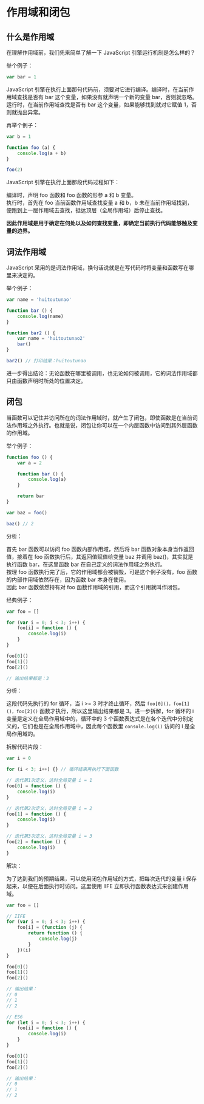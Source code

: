 # 作用域和闭包

## 什么是作用域

在理解作用域前，我们先来简单了解一下 JavaScript 引擎运行机制是怎么样的？

举个例子：
```js
var bar = 1
```

JavaScript 引擎在执行上面那句代码前，须要对它进行编译。编译时，在当前作用域查找是否有 bar 这个变量，如果没有就声明一个新的变量 bar，否则就忽略。运行时，在当前作用域查找是否有 bar 这个变量，如果能够找到就对它赋值 1，否则就抛出异常。

再举个例子：
```js
var b = 1

function foo (a) {
    console.log(a + b)
}

foo(2)
```

JavaScript 引擎在执行上面那段代码过程如下：

编译时，声明 foo 函数和 foo 函数的形参 a 和 b 变量。  
执行时，首先在 foo 当前函数作用域查找变量 a 和 b，b 未在当前作用域找到，便跑到上一层作用域去查找，抵达顶层（全局作用域）后停止查找。

**因此作用域是用于确定在何处以及如何查找变量，即确定当前执行代码能够触及变量的边界。**

## 词法作用域

JavaScript 采用的是词法作用域，换句话说就是在写代码时将变量和函数写在哪里来决定的。

举个例子：
```js
var name = 'huitoutunao'

function bar () {
    console.log(name)
}

function bar2 () {
    var name = 'huitoutunao2'
    bar()
}

bar2() // 打印结果：huitoutunao
```

进一步得出结论：无论函数在哪里被调用，也无论如何被调用，它的词法作用域都只由函数声明时所处的位置决定。

## 闭包

当函数可以记住并访问所在的词法作用域时，就产生了闭包，即使函数是在当前词法作用域之外执行。也就是说，闭包让你可以在一个内层函数中访问到其外层函数的作用域。

举个例子：
```js
function foo () {
    var a = 2

    function bar () {
        console.log(a)
    }

    return bar
}

var baz = foo()

baz() // 2
```

分析：

首先 bar 函数可以访问 foo 函数内部作用域，然后将 bar 函数对象本身当作返回值，接着在 foo 函数执行后，其返回值赋值给变量 baz 并调用 baz()，其实就是执行函数 bar，在这里函数 bar 在自己定义的词法作用域之外执行。  
按理 foo 函数执行完了后，它的作用域都会被销毁，可是这个例子没有，foo 函数的内部作用域依然存在，因为函数 bar 本身在使用。  
因此 bar 函数依然持有对 foo 函数作用域的引用，而这个引用就叫作闭包。

经典例子：
```js
var foo = []

for (var i = 0; i < 3; i++) {
    foo[i] = function () {
        console.log(i)
    }
}

foo[0]()
foo[1]()
foo[2]()

// 输出结果都是：3
```

分析：

这段代码先执行的 for 循环，当 i >= 3 时才终止循环，然后 `foo[0]()，foo[1]()，foo[2]()` 函数才执行，所以这里输出结果都是 3。进一步拆解，for 循环的 i 变量是定义在全局作用域中的，循环中的 3 个函数表达式是在各个迭代中分别定义的，它们也是在全局作用域中，因此每个函数里 `console.log(i)` 访问的 i 是全局作用域的。

拆解代码片段：
```js
var i = 0

for (i < 3; i++) {} // 循环结束再执行下面函数

// 迭代第1次定义，这时全局变量 i = 1
foo[0] = function () {
    console.log(i)
}

// 迭代第2次定义，这时全局变量 i = 2
foo[1] = function () {
    console.log(i)
}

// 迭代第3次定义，这时全局变量 i = 3
foo[2] = function () {
    console.log(i)
}
```

解决：

为了达到我们的预期结果，可以使用闭包作用域的方式，把每次迭代的变量 i 保存起来，以便在后面执行时访问。这里使用 IIFE 立即执行函数表达式来创建作用域。

```js
var foo = []

// IIFE
for (var i = 0; i < 3; i++) {
    foo[i] = (function (j) {
        return function () {
            console.log(j)
        }
    })(i)
}

foo[0]()
foo[1]()
foo[2]()

// 输出结果：
// 0
// 1
// 2

// ES6
for (let i = 0; i < 3; i++) {
    foo[i] = function () {
        console.log(i)
    }
}

foo[0]()
foo[1]()
foo[2]()

// 输出结果：
// 0
// 1
// 2
```